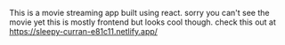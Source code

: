 This is a movie streaming app built using react.
sorry you can't see the movie yet this is mostly frontend but looks cool though.
check this out at https://sleepy-curran-e81c11.netlify.app/
